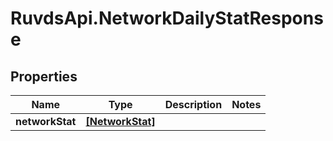 # RuvdsApi.NetworkDailyStatResponse

## Properties

Name | Type | Description | Notes
------------ | ------------- | ------------- | -------------
**networkStat** | [**[NetworkStat]**](NetworkStat.md) |  | 


